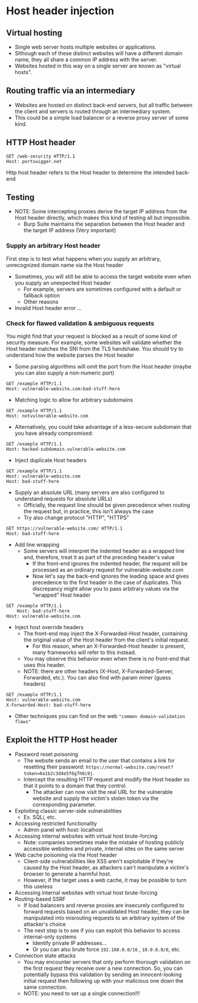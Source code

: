 # Host header injection

## Virtual hosting
- Single web server hosts multiple websites or applications.
- Slthough each of these distinct websites will have a different domain name, they all share a common IP address with the server. 
- Websites hosted in this way on a single server are known as "virtual hosts".

## Routing traffic via an intermediary
- Websites are hosted on distinct back-end servers, but all traffic between the client and servers is routed through an intermediary system.
- This could be a simple load balancer or a reverse proxy server of some kind.

## HTTP Host header
```
GET /web-security HTTP/1.1
Host: portswigger.net
```
Http host header refers to the Host header to determine the intended back-end

## Testing
- NOTE: Some intercepting proxies derive the target IP address from the Host header directly, which makes this kind of testing all but impossible.
  - Burp Suite maintains the separation between the Host header and the target IP address (Very important)

### Supply an arbitrary Host header
First step is to test what happens when you supply an arbitrary, unrecognized domain name via the Host header
  - Sometimes, you will still be able to access the target website even when you supply an unexpected Host header
      - For example, servers are sometimes configured with a default or fallback option
      - Other reasons
  - Invalid Host header error ...

### Check for flawed validation & ambiguous requests
You might find that your request is blocked as a result of some kind of security measure. For example, some websites will validate whether the Host header matches the SNI from the TLS handshake. You should try to understand how the website parses the Host header
- Some parsing algorithms will omit the port from the Host header (maybe you can also supply a non-numeric port)
```
GET /example HTTP/1.1
Host: vulnerable-website.com:bad-stuff-here
```
- Matching logic to allow for arbitrary subdomains
```
GET /example HTTP/1.1
Host: notvulnerable-website.com
```
-  Alternatively, you could take advantage of a less-secure subdomain that you have already compromised:
```
GET /example HTTP/1.1
Host: hacked-subdomain.vulnerable-website.com
```
- Inject duplicate Host headers
```
GET /example HTTP/1.1
Host: vulnerable-website.com
Host: bad-stuff-here
```
- Supply an absolute URL (many servers are also configured to understand requests for absolute URLs)
  - Officially, the request line should be given precedence when routing the request but, in practice, this isn't always the case
  - Try also change protocol "HTTP", "HTTPS" 
```
GET https://vulnerable-website.com/ HTTP/1.1
Host: bad-stuff-here
```
- Add line wrapping
  - Some servers will interpret the indented header as a wrapped line and, therefore, treat it as part of the preceding header's value
    - If the front-end ignores the indented header, the request will be processed as an ordinary request for vulnerable-website.com
    - Now let's say the back-end ignores the leading space and gives precedence to the first header in the case of duplicates. This discrepancy might allow you to pass arbitrary values via the "wrapped" Host header
```
GET /example HTTP/1.1
    Host: bad-stuff-here
Host: vulnerable-website.com
```
- Inject host override headers
  - The front-end may inject the X-Forwarded-Host header, containing the original value of the Host header from the client's initial request.
    - For this reason, when an X-Forwarded-Host header is present, many frameworks will refer to this instead.
  - You may observe this behavior even when there is no front-end that uses this header.
  - NOTE: there are other headers (X-Host, X-Forwarded-Server, Forwarded, etc.). You can also find with param miner (guess headers)
```
GET /example HTTP/1.1
Host: vulnerable-website.com
X-Forwarded-Host: bad-stuff-here
```
- Other techniques you can find on the web `"common domain-validation flaws"`

## Exploit the HTTP Host header
- Password reset poisoning
  - The website sends an email to the user that contains a link for resetting their password: `https://normal-website.com/reset?token=0a1b2c3d4e5f6g7h8i9j`.
  - Intercept the resulting HTTP request and modify the Host header so that it points to a domain that they control.
    - The attacker can now visit the real URL for the vulnerable website and supply the victim's stolen token via the corresponding parameter.
- Exploiting classic server-side vulnerabilities
  - Ex. SQLi, etc.
- Accessing restricted functionality
  - Admin panel with host: localhost
- Accessing internal websites with virtual host brute-forcing
  - Note: companies sometimes make the mistake of hosting publicly accessible websites and private, internal sites on the same server
- Web cache poisoning via the Host header
  - Client-side vulnerabilities like XSS aren't exploitable if they're caused by the Host header, as attackers can't manipulate a victim's browser to generate a harmful host.
  - However, if the target uses a web cache, it may be possible to turn this useless
- Accessing internal websites with virtual host brute-forcing
- Routing-based SSRF
  - If load balancers and reverse proxies are insecurely configured to forward requests based on an unvalidated Host header, they can be manipulated into misrouting requests to an arbitrary system of the attacker's choice
  - The next step is to see if you can exploit this behavior to access internal-only systems
    - Identify private IP addresses...
    - Or you can also brute force `192.168.0.0/16` , `10.0.0.0/8`, etc.
- Connection state attacks
  - You may encounter servers that only perform thorough validation on the first request they receive over a new connection. So, you can potentially bypass this validation by sending an innocent-looking initial request then following up with your malicious one down the same connection. 
  - NOTE: you need to set up a single connection!!!
